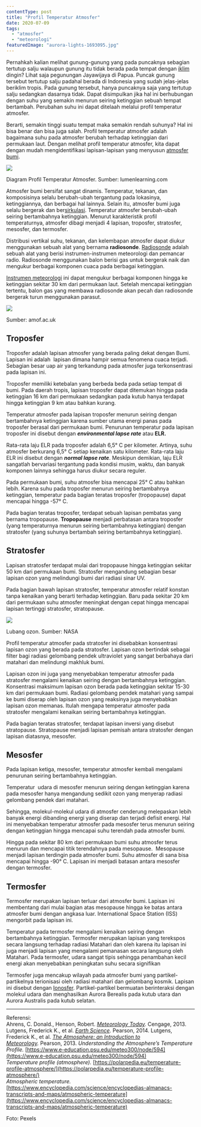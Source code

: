 ```yaml
---
contentType: post
title: "Profil Temperatur Atmosfer"
date: 2020-07-09
tags: 
  - "atmosfer"
  - "meteorologi"
featuredImage: "aurora-lights-1693095.jpg"
---
```


Pernahkah kalian melihat gunung-gunung yang pada puncaknya sebagian tertutup salju walaupun gunung itu tidak berada pada tempat dengan [iklim](http://supergeografi.com/geografi/cuaca-dan-iklim) dingin? Lihat saja pegunungan Jayawijaya di Papua. Puncak gunung tersebut tertutup salju padahal berada di Indonesia yang sudah jelas-jelas beriklim tropis. Pada gunung tersebut, hanya puncaknya saja yang tertutup salju sedangkan dasarnya tidak. Dapat disimpulkan jika hal ini berhubungan dengan suhu yang semakin menurun seiring ketinggian sebuah tempat bertambah. Perubahan suhu ini dapat ditelaah melalui profil temperatur atmosfer.

Berarti, semakin tinggi suatu tempat maka semakin rendah suhunya? Hal ini bisa benar dan bisa juga salah. Profil temperatur atmosfer adalah bagaimana suhu pada atmosfer berubah terhadap ketinggian dari permukaan laut. Dengan melihat profil temperatur atmosfer, kita dapat dengan mudah mengidentifikasi lapisan-lapisan yang menyusun [atmosfer bumi](http://supergeografi.com/geografi/struktur-dan-komposisi-atmosfer).

![](images/uploads/image-14.jpeg)

Diagram Profil Temperatur Atmosfer. Sumber: lumenlearning.com

Atmosfer bumi bersifat sangat dinamis. Temperatur, tekanan, dan komposisinya selalu berubah-ubah tergantung pada lokasinya, ketinggiannya, dan berbagai hal lainnya. Selain itu, atmosfer bumi juga selalu bergerak dan ber[sirkulasi](http://supergeografi.com/geografi/sirkulasi-atmosfer). Temperatur atmosfer berubah-ubah seiring bertambahnya ketinggian. Menurut karakteristik profil temperaturnya, atmosfer dibagi menjadi 4 lapisan, troposfer, stratosfer, mesosfer, dan termosfer.

Distribusi vertikal suhu, tekanan, dan kelembapan atmosfer dapat diukur menggunakan sebuah alat yang bernama **radiosonde**. [Radiosonde](https://supergeografi.com/atmosfer/observasi-meteorologi/) adalah sebuah alat yang berisi instrumen-instrumen meteorologi dan pemancar radio. Radiosonde menggunakan balon berisi gas untuk bergerak naik dan mengukur berbagai komponen cuaca pada berbagai ketinggian.

[Instrumen meteorologi](https://supergeografi.com/atmosfer/observasi-meteorologi/) ini dapat mengukur berbagai komponen hingga ke ketinggian sekitar 30 km dari permukaan laut. Setelah mencapai ketinggian tertentu, balon gas yang membawa radiosonde akan pecah dan radiosonde bergerak turun menggunakan parasut.

![](images/uploads/image-16-768x1024.jpeg)

Sumber: amof.ac.uk

## Troposfer

Troposfer adalah lapisan atmosfer yang berada paling dekat dengan Bumi. Lapisan ini adalah  lapisan dimana hampir semua fenomena cuaca terjadi. Sebagian besar uap air yang terkandung pada atmosfer juga terkonsentrasi pada lapisan ini.

Troposfer memiliki ketebalan yang berbeda beda pada setiap tempat di bumi. Pada daerah tropis, lapisan troposfer dapat ditemukan hingga pada ketinggian 16 km dari permukaan sedangkan pada kutub hanya terdapat hingga ketinggian 9 km atau bahkan kurang.

Temperatur atmosfer pada lapisan troposfer menurun seiring dengan bertambahnya ketinggian karena sumber utama energi panas pada troposfer berasal dari permukaan bumi. Penurunan temperatur pada lapisan troposfer ini disebut dengan **_environmental lapse rate_** atau **ELR.**

Rata-rata laju ELR pada troposfer adalah 6,5° C per kilometer. Artinya, suhu atmosfer berkurang 6,5° C setiap kenaikan satu kilometer. Rata-rata laju ELR ini disebut dengan **_normal lapse rate_**. Meskipun demikian, laju ELR sangatlah bervariasi tergantung pada kondisi musim, waktu, dan banyak komponen lainnya sehingga harus diukur secara reguler.

Pada permukaan bumi, suhu atmosfer bisa mencapai 25° C atau bahkan lebih. Karena suhu pada troposfer menurun seiring bertambahnya ketinggian, temperatur pada bagian teratas troposfer (tropopause) dapat mencapai hingga -57° C.

Pada bagian teratas troposfer, terdapat sebuah lapisan pembatas yang bernama tropopause. **Tropopause** menjadi perbatasan antara troposfer (yang temperaturnya menurun seiring bertambahnya ketinggian) dengan stratosfer (yang suhunya bertambah seiring bertambahnya ketinggian).

## Stratosfer

Lapisan stratosfer terdapat mulai dari tropopause hingga ketinggian sekitar 50 km dari permukaan bumi. Stratosfer mengandung sebagian besar lapisan ozon yang melindungi bumi dari radiasi sinar UV.

Pada bagian bawah lapisan stratosfer, temperatur atmosfer relatif konstan tanpa kenaikan yang berarti terhadap ketinggian. Baru pada sekitar 20 km dari permukaan suhu atmosfer meningkat dengan cepat hingga mencapai lapisan tertinggi stratosfer, stratopause.

![](images/uploads/image-15-1024x615.jpeg)

Lubang ozon. Sumber: NASA

Profil temperatur atmosfer pada stratosfer ini disebabkan konsentrasi lapisan ozon yang berada pada stratosfer. Lapisan ozon bertindak sebagai filter bagi radiasi gelombang pendek ultraviolet yang sangat berbahaya dari matahari dan melindungi makhluk bumi.

Lapisan ozon ini juga yang menyebabkan temperatur atmosfer pada stratosfer mengalami kenaikan seiring dengan bertambahnya ketinggian. Konsentrasi maksimum lapisan ozon berada pada ketinggian sekitar 15-30 km dari permukaan bumi. Radiasi gelombang pendek matahari yang sampai ke bumi diserap oleh lapisan ozon yang reaksinya juga menyebabkan lapisan ozon memanas. Itulah mengapa temperatur atmosfer pada stratosfer mengalami kenaikan seiring bertambahnya ketinggian.

Pada bagian teratas stratosfer, terdapat lapisan inversi yang disebut stratopause. Stratopause menjadi lapisan pemisah antara stratosfer dengan lapisan diatasnya, mesosfer.

## Mesosfer

Pada lapisan ketiga, mesosfer, temperatur atmosfer kembali mengalami penurunan seiring bertambahnya ketinggian.

Temperatur  udara di mesosfer menurun seiring dengan ketinggian karena pada mesosfer hanya mengandung sedikit ozon yang menyerap radiasi gelombang pendek dari matahari.

Sehingga, molekul-molekul udara di atmosfer cenderung melepaskan lebih banyak energi dibanding energi yang diserap dan terjadi defisit energi. Hal ini menyebabkan temperatur atmosfer pada mesosfer terus menurun seiring dengan ketinggian hingga mencapai suhu terendah pada atmosfer bumi.

Hingga pada sekitar 80 km dari permukaan bumi suhu atmosfer terus menurun dan mencapai titik terendahnya pada mesopause.  Mesopause menjadi lapisan terdingin pada atmosfer bumi. Suhu atmosfer di sana bisa mencapai hingga -90° C. Lapisan ini menjadi batasan antara mesosfer dengan termosfer.

## Termosfer

Termosfer merupakan lapisan terluar dari atmosfer bumi. Lapisan ini membentang dari mulai bagian atas mesopause hingga ke batas antara atmosfer bumi dengan angkasa luar. International Space Station (ISS) mengorbit pada lapisan ini.

Temperatur pada termosfer mengalami kenaikan seiring dengan bertambahnya ketinggian. Termosfer merupakan lapisan yang terekspos secara langsung terhadap radiasi Matahari dan oleh karena itu lapisan ini juga menjadi lapisan yang mengalami pemanasan secara langsung oleh Matahari. Pada termosfer, udara sangat tipis sehingga penambahan kecil energi akan menyebabkan peningkatan suhu secara signifikan

Termosfer juga mencakup wilayah pada atmosfer bumi yang partikel-partikelnya terionisasi oleh radiasi matahari dan gelombang kosmik. Lapisan ini disebut dengan [Ionosfer](https://supergeografi.com/geografi/struktur-dan-komposisi-atmosfer/#Ionosphere). Partikel-partikel bermuatan berinteraksi dengan molekul udara dan menghasilkan Aurora Berealis pada kutub utara dan Aurora Australis pada kutub selatan.

* * *

Referensi:  
Ahrens, C. Donald., Henson, Robert. _[Meteorology Today](https://amzn.to/30NAZPI)._ Cengage, 2013. 
Lutgens, Frederick K., et al. _[Earth Science](https://amzn.to/2XtZJJo)._ Pearson, 2014. 
Lutgens, Frederick K., et al. _[The Atmosphere: an Introduction to Meteorology](https://amzn.to/2EcZ897)._ Pearson, 2013. 
_Understanding the Atmosphere’s Temperature Profile._ [https://www.e-education.psu.edu/meteo300/node/594](https://www.e-education.psu.edu/meteo300/node/594)  
_Temperature profile (atmosphere)._ [https://polarpedia.eu/temperature-profile-atmosphere/](https://polarpedia.eu/temperature-profile-atmosphere/)  
_Atmospheric temperature._ [https://www.encyclopedia.com/science/encyclopedias-almanacs-transcripts-and-maps/atmospheric-temperature](https://www.encyclopedia.com/science/encyclopedias-almanacs-transcripts-and-maps/atmospheric-temperature)

Foto: Pexels
